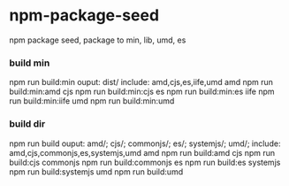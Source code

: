 # npm-package-seed
npm package seed, package to min, lib, umd, es

### build min
npm run build:min
  ouput: dist/
  include: amd,cjs,es,iife,umd
amd
  npm run build:min:amd
cjs
  npm run build:min:cjs
es
  npm run build:min:es
iife
  npm run build:min:iife
umd
  npm run build:min:umd

### build dir
npm run build
  ouput: amd/; cjs/; commonjs/; es/; systemjs/; umd/;
  include: amd,cjs,commonjs,es,systemjs,umd
amd
  npm run build:amd
cjs
  npm run build:cjs
commonjs
  npm run build:commonjs
es
  npm run build:es
systemjs
  npm run build:systemjs
umd
  npm run build:umd
